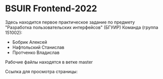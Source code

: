 # BSUIR Frontend-2022
Здесь находится первое практическое задание по предмету "Разработка пользовательских интерфейсов" (БГУИР)
Команда (группа 151002): 
* Бобрик Алексей
* Нафтольский Станислав
* Протченко Владислав

Рабочие файлы находятся в ветке master

Ссылка для просмотра страницы: 
